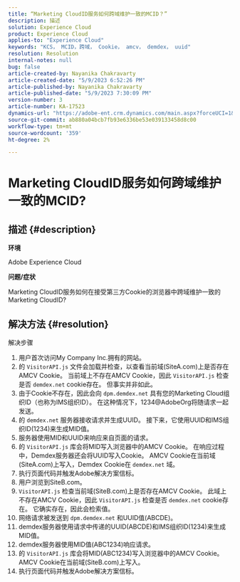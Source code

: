 ```yaml
---
title: “Marketing CloudID服务如何跨域维护一致的MCID？”
description: 描述
solution: Experience Cloud
product: Experience Cloud
applies-to: "Experience Cloud"
keywords: "KCS， MCID，跨域， Cookie， amcv， demdex， uuid"
resolution: Resolution
internal-notes: null
bug: false
article-created-by: Nayanika Chakravarty
article-created-date: "5/9/2023 6:52:26 PM"
article-published-by: Nayanika Chakravarty
article-published-date: "5/9/2023 7:30:09 PM"
version-number: 3
article-number: KA-17523
dynamics-url: "https://adobe-ent.crm.dynamics.com/main.aspx?forceUCI=1&pagetype=entityrecord&etn=knowledgearticle&id=7a18a2a2-9aee-ed11-8849-6045bd006704"
source-git-commit: ab880a04bcb7fb93e6336be53e039133458d8c00
workflow-type: tm+mt
source-wordcount: '359'
ht-degree: 2%

---
```


# Marketing CloudID服务如何跨域维护一致的MCID?

## 描述 {#description}


<b>环境</b>

Adobe Experience Cloud

<b>问题/症状</b>

Marketing CloudID服务如何在接受第三方Cookie的浏览器中跨域维护一致的Marketing CloudID?


## 解决方法 {#resolution}

解决步骤<br>
1. 用户首次访问My Company Inc.拥有的网站。
2. 的 `VisitorAPI.js` 文件会加载并检查，以查看当前域(SiteA.com)上是否存在AMCV Cookie。 当前域上不存在AMCV Cookie，因此 `VisitorAPI.js` 检查是否 `demdex.net` cookie存在。 但事实并非如此。
3. 由于Cookie不存在，因此会向 `dpm.demdex.net` 具有您的Marketing Cloud组织ID（也称为IMS组织ID）。 在这种情况下，1234@AdobeOrg将随请求一起发送。
4. 的 `demdex.net` 服务器接收请求并生成UUID。 接下来，它使用UUID和IMS组织ID(1234)来生成MID值。
5. 服务器使用MID和UUID来响应来自页面的请求。
6. 的 `VisitorAPI.js` 库会将MID写入浏览器中的AMCV Cookie。 在响应过程中，Demdex服务器还会将UUID写入Cookie。 AMCV Cookie在当前域(SiteA.com)上写入，Demdex Cookie在 `demdex.net` 域。
7. 执行页面代码并触发Adobe解决方案信标。
8. 用户浏览到SiteB.com。
9. `VisitorAPI.js` 检查当前域(SiteB.com)上是否存在AMCV Cookie。 此域上不存在AMCV Cookie，因此 `VisitorAPI.js` 检查是否 `demdex.net` cookie存在。 它确实存在，因此会检索值。
10. 网络请求被发送到 `dpm.demdex.net` 和UUID值(ABCDE)。
11. demdex服务器使用请求中传递的UUID(ABCDE)和IMS组织ID(1234)来生成MID值。
12. demdex服务器使用MID值(ABC1234)响应请求。
13. 的 `VisitorAPI.js` 库会将MID(ABC1234)写入浏览器中的AMCV Cookie。 AMCV Cookie在当前域(SiteB.com)上写入。
14. 执行页面代码并触发Adobe解决方案信标。

